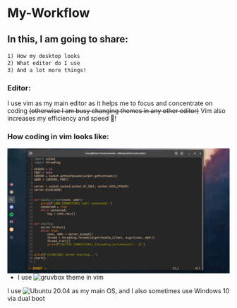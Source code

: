 # My-Workflow

## In this, I am going to share:
```
1) How my desktop looks
2) What editor do I use
3) And a lot more things!
```

### Editor:
I use vim as my main editor as it helps me to focus and concentrate on coding ~~(otherwise I am busy changing themes in any other editor)~~
Vim also increases my efficiency and speed 💢!

### How coding in vim looks like:
<img align="left" src="https://github.com/Risen54/My-Workflow/blob/main/workflow_screenshots/vim.png" alt="Your browser is unable to show this image!">

- I use ![gruvbox](https://github.com/morhetz/gruvbox) theme in vim

I use ![Ubuntu](https://ubuntu.com/) 20.04 as my main OS, and I also sometimes use Windows 10 via dual boot
